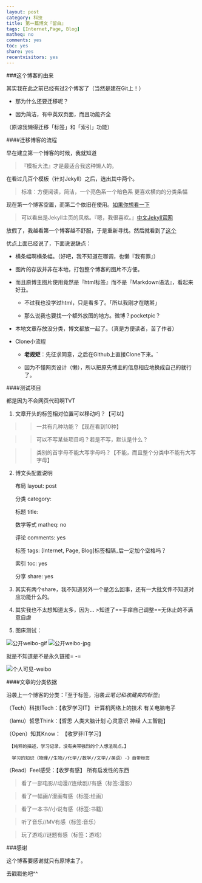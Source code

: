 ```yaml
---
layout: post 
category: 科技
title: 第一篇博文『留白』
tags: [Internet,Page, Blog]
matheq: no
comments: yes
toc: yes
share: yes
recentvisitors: yes
---
```


###这个博客的由来

其实我在此之前已经有过2个博客了（当然是建在Git上！）

- 那为什么还要迁移呢？

- 因为简洁，有中英双页面，而且功能齐全

（原谅我懒得迁移「标签」和「索引」功能）

####迁移博客的流程

早在建立第一个博客的时候，我就知道

>『模板大法』才是最适合我这种懒人的。

在看过几百个模板（针对Jekyll）之后，选出其中两个。

>标准：方便阅读，简洁，一个亮色系一个暗色系 更喜欢横向的分类条幅

现在第一个博客空置，而第二个依旧在使用。[如果你想看一下](http://unkonw.github.io/)

>可以看出是Jekyll主页的风格。『嗯，我很喜欢。』[中文Jekyll官网](http://jekyllcn.com/)

放假了，我越看第一个博客越不舒服，于是重新寻找。然后就看到了[这个](http://yanshuo.name/)

优点上面已经说了，下面说说缺点：

- 横条幅啊横条幅。（好吧，我不知道在哪调，也懒『我有罪』）

- 图片的存放并非在本地，打包整个博客的图片不方便。

- 而且原博主图片使用竟然是『html标签』而不是『Markdown语法』，看起来好丑。

  - 不过我也没学过html，只是看多了。「所以我刚才在瞎掰」
  
  - 那么说我也要找一个额外放图的地方。微博？pocketpic？

- 本地文章存放没分类，博文都放一起了。（真是方便读者，苦了作者）

- Clone小流程

  - **老规矩**：先征求同意，之后在Github上直接Clone下来。`
  
  - 因为不懂网页设计（懒），所以把原先博主的信息相应地换成自己的就行了。

####测试项目

都是因为不会网页代码啊TVT

1. 文章开头的标签相对位置可以移动吗？【可以】

>>一共有几种功能？【现在看到10种】

>>可以不写某些项目吗？若是不写，默认是什么？

>>类别的首字母不能大写字母吗？【不能，而且整个分类中不能有大写字母】

2. 博文头配置说明
  
    布局 layout: post
    
    分类 category: 
      
    标题 title: 
    
    数学等式 matheq: no
    
    评论 comments: yes
    
    标签 tags: [Internet, Page, Blog]标签相隔`,`后一定加个空格吗？
    
    索引 toc: yes
    
    分享 share: yes
    
3. 其实有两个share，我不知道另外一个是怎么回事，还有一大批文件不知道对应功能什么的。

4. 其实我也不太想知道太多，因为... >知道了==手痒自己调整==无休止的不满意自虐

5. 图床测试：

![公开weibo-gif](http://ww2.sinaimg.cn/square/8935112btw1eq5jp3ruvgg2046046746.gif)
![公开weibo-jpg](http://ww4.sinaimg.cn/square/8935112btw1eq5jp3zfvuj2046046dfr.jpg)

就是不知道是不是永久链接= -=

![个人可见-weibo](http://ww3.sinaimg.cn/bmiddle/8935112btw1eq5jrzweeij20c808s75s.jpg)

####文章的分类依据

沿袭上一个博客的分类：『至于标签，沿袭*云笔记和收藏夹的标签*』

（Tech）科技ITech：【收罗学习IT】 计算机网络上的技术 有关电脑电子

（Iamu）哲思Think：【哲思 人类大脑计划 心灵意识 神经 人工智能】 

（Open）知其Know： 【收罗非IT学习】

     【纯粹的描述，学习记录，没有夹带强烈的个人想法观点。】
     
      学习的知识（物理//生物//化学//数学//文学//英语）-》自带标签
      
（Read）Feel感受：【收罗有感】 所有启发性的东西 

>看了一部电影//动漫//连续剧//有感（标签:漫影）
                
>看了一幅画//漫画有感（标签:绘画）
                
>看了一本书//小说有感（标签:书籍）

>听了音乐//MV有感（标签:音乐）
                
>玩了游戏//谜题有感（标签：游戏）
      
###感谢

这个博客要感谢就只有原博主了。

去戳戳他吧^^